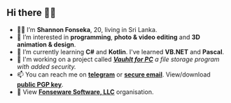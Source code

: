 ## Hi there 👋🏼

- 👦🏻 I’m **Shannon Fonseka**, 20, living in Sri Lanka.
- 👀 I’m interested in **programming**, **photo & video editing** and **3D animation & design**.
- 🌱 I’m currently learning **C#** and **Kotlin**. I've learned **VB.NET** and **Pascal**.
- 📂 I'm working on a project called **[_Vauhlt for PC_](https://github.com/Fonseka-Software/Vauhlt-for-PC)** _a file storage program with added security._
- 📫 You can reach me on **[telegram](https://t.me/shannonf0nseka)** or **[secure email](mailto:hello.shannonfonseka@proton.me)**. View/download **[public PGP key](https://raw.githubusercontent.com/shannonfonseka/shannonfonseka/main/pgp/keyblock1.txt)**.
- 🏢 View **[Fonseware Software, LLC](https://github.com/Fonseka-Software)** organisation.
